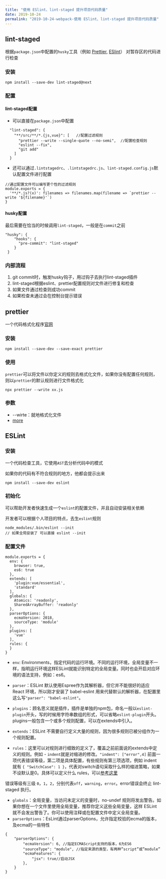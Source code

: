 ```yaml
---
title: "使用 ESlint、lint-staged 提升项目代码质量"
date: 2019-10-24
permalink: "2019-10-24-webpack-使用 ESlint、lint-staged 提升项目代码质量"
---
```


## lint-staged

根据`package.json`中配置的`husky`工具（例如 [Prettier](https://prettier.io/), [ESlint](https://eslint.org/)） 对暂存区的代码进行检查

### 安装

```
npm install --save-dev lint-staged@next
```

### 配置

#### lint-staged配置

- 可以直接在`package.json`中配置

```
  "lint-staged": {
    "**/src/**/*.{js,vue}": [	//配置过滤规则
      "prettier --write --single-quote --no-semi",	//配置检查规则
      "eslint --fix",
      "git add"
    ]
  }
```

- 还可以通过`.lintstagedrc`、`.lintstagedrc.js`、`lint-staged.config.js`默认配置文件进行配置

```
//通过配置文件可以编写更个性的过滤规则
module.exports = {
  '**/*.js?(x)': filenames => filenames.map(filename => `prettier --write '${filename}'`)
}
```

#### husky配置

最后需要在恰当的时候调用`lint-staged`，一般是在`commit`之前

```
"husky": {
    "hooks": {
      "pre-commit": "lint-staged"
    }
 }
```

### 内部流程

1. git commit时，触发husky钩子，用过钩子去执行lint-staged插件
2. lint-staged根据eslint、prettier配置规则对文件进行修复和检查
3. 如果文件通过检查则成功commit
4. 如果检查未通过会在控制台提示错误



## prettier

一个代码格式化程序[官网](https://prettier.io/)

### 安装

```
npm install --save-dev --save-exact prettier
```

### 使用

`prettier`可以将文件以你定义的规则去格式化文件，如果你没有配置任何规则，则以`prettier`的默认规则进行文件格式化

```
npx prettier --write xx.js
```

### 参数

- --wirte：就地格式化文件
- [more](https://prettier.io/docs/en/options.html)





## ESLint

### 安装

一个代码检查工具，它使用`AST`去分析代码中的模式

如果你的代码有不符合规则的地方，他都会提示出来

```
npm install --save-dev eslint
```

### 初始化

可以帮助开发者快速生成一个`eslint`的配置文件，并且自动安装相关依赖

开发者可以根据个人项目的特点，去生`eslint`规则

```
node_modules/.bin/eslint --init
// 如果全局安装了 可以直接 eslint --init
```

### 配置文件

```
module.exports = {
  env: {
    browser: true,
    es6: true
  },
  extends: [
    'plugin:vue/essential',
    'standard'
  ],
  globals: {
    Atomics: 'readonly',
    SharedArrayBuffer: 'readonly'
  },
  parserOptions: {
    ecmaVersion: 2018,
    sourceType: 'module'
  },
  plugins: [
    'vue'
  ],
  rules: {
  }
}
```

- `env`: Environments，指定代码的运行环境。不同的运行环境，全局变量不一样，指明运行环境这样ESLint就能识别特定的全局变量。同时也会开启对应环境的语法支持，例如：es6。

- `parser`：ESLint 默认使用Espree作为其解析器，但它并不能很好的适应 React 环境，所以刚才安装了 babel-eslint 用来代替默认的解析器，在配置里这么写`"parser": "babel-eslint"`。

- `plugins`：顾名思义就是插件，插件是单独的npm包，命名一般以`eslint-plugin`开头，写的时候用字符串数组的形式，可以省略`eslint-plugin`开头。plugins一般包含一个或多个规则配置，可以在extends中引入。

- `extends`：ESLint 不需要自行定义大量的规则，因为很多规则已被分组作为一个规则配置。

- `rules`：这里可以对规则进行细致的定义了，覆盖之前前面说的extends中定义的规则。例如 - `indent`就是对缩进的修改。`"indent": ["error",4]` 前面一项代表错误等级，第二项是具体配置，有些规则有第三项选项，例如 indent 就有 `{ "SwitchCase": 1 }`，代表对switch语句采取什么样的缩进策略，如果不设默认是0。具体可以定义什么 rules，可以[参考这里](https://link.jianshu.com/?t=https://eslint.org/docs/rules/)

错误等级有三级 `0`，`1`，`2`，分别代表`off`，`warning`，`error`。error错误会终止 lint-staged 执行。

- `globals`：全局变量，当访问未定义的变量时，no-undef 规则将发出警告。如果你想在一个文件里使用全局变量，推荐你定义这些全局变量，这样 ESLint 就不会发出警告了。你可以使用注释或在配置文件中定义全局变量。
- `parserOptions`：EsLint通过parserOptions，允许指定校验的ecma的版本，及ecma的一些特性

```
{
    "parserOptions": {
        "ecmaVersion": 6, //指定ECMAScript支持的版本，6为ES6
        "sourceType": "module", //指定来源的类型，有两种”script”或”module”
        "ecmaFeatures": {
            "jsx": true//启动JSX
        },
    }
}
```

